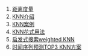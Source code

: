 
1. [距离度量]()
2. [KNN介绍]()
3. [KNN案例]()
4. [KNN花式用法]()
5. [启发式搜索weighted KNN]()
6. [时间序列预测TOP3 KNN方案]()